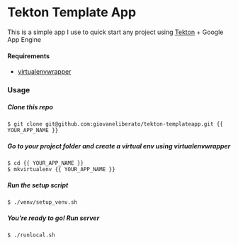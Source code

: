 Tekton Template App
==================

This is a simple app I use to quick start any project using [Tekton](https://github.com/renzon/tekton-micro) + Google App Engine

#### Requirements
- [virtualenvwrapper](virtualenvwrapper.readthedocs.org)

### Usage
##### Clone this repo
```shell
$ git clone git@github.com:giovaneliberato/tekton-templateapp.git {{ YOUR_APP_NAME }}
```

##### Go to your project folder and create a virtual env using virtualenvwrapper

```shell
$ cd {{ YOUR_APP_NAME }}
$ mkvirtualenv {{ YOUR_APP_NAME }}
```

##### Run the setup script
```shell
$ ./venv/setup_venv.sh
```

##### You're ready to go! Run server
```shell
$ ./runlocal.sh
```
